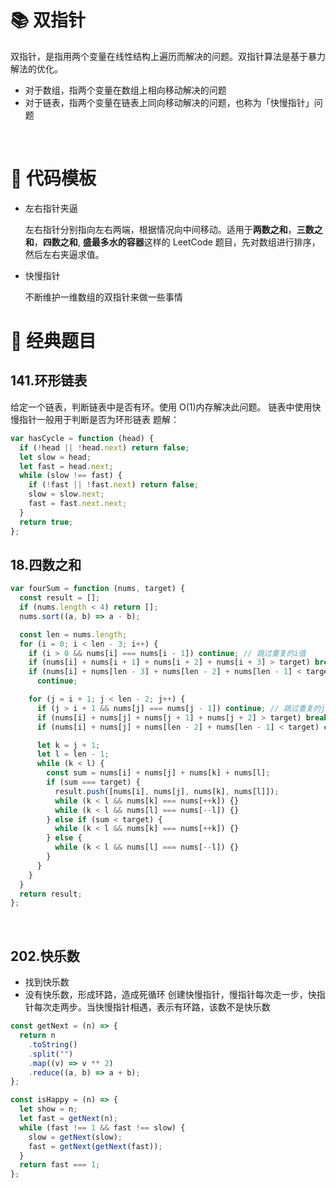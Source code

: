 # 📚 双指针

双指针，是指用两个变量在线性结构上遍历而解决的问题。双指针算法是基于暴力解法的优化。

- 对于数组，指两个变量在数组上相向移动解决的问题
- 对于链表，指两个变量在链表上同向移动解决的问题，也称为「快慢指针」问题

<br/>

# 🤔 代码模板

- 左右指针夹逼

  左右指针分别指向左右两端，根据情况向中间移动。适用于**两数之和**，**三数之和**，**四数之和**, **盛最多水的容器**这样的 LeetCode 题目，先对数组进行排序，然后左右夹逼求值。

- 快慢指针

  不断维护一维数组的双指针来做一些事情
  <br/>

# 🏫 经典题目

## 141.环形链表

给定一个链表，判断链表中是否有环。使用 O(1)内存解决此问题。
链表中使用快慢指针一般用于判断是否为环形链表
题解：

```js
var hasCycle = function (head) {
  if (!head || !head.next) return false;
  let slow = head;
  let fast = head.next;
  while (slow !== fast) {
    if (!fast || !fast.next) return false;
    slow = slow.next;
    fast = fast.next.next;
  }
  return true;
};
```

## 18.四数之和

```js
var fourSum = function (nums, target) {
  const result = [];
  if (nums.length < 4) return [];
  nums.sort((a, b) => a - b);

  const len = nums.length;
  for (i = 0; i < len - 3; i++) {
    if (i > 0 && nums[i] === nums[i - 1]) continue; // 跳过重复的i值
    if (nums[i] + nums[i + 1] + nums[i + 2] + nums[i + 3] > target) break;
    if (nums[i] + nums[len - 3] + nums[len - 2] + nums[len - 1] < target)
      continue;

    for (j = i + 1; j < len - 2; j++) {
      if (j > i + 1 && nums[j] === nums[j - 1]) continue; // 跳过重复的j值
      if (nums[i] + nums[j] + nums[j + 1] + nums[j + 2] > target) break;
      if (nums[i] + nums[j] + nums[len - 2] + nums[len - 1] < target) continue;

      let k = j + 1;
      let l = len - 1;
      while (k < l) {
        const sum = nums[i] + nums[j] + nums[k] + nums[l];
        if (sum === target) {
          result.push([nums[i], nums[j], nums[k], nums[l]]);
          while (k < l && nums[k] === nums[++k]) {}
          while (k < l && nums[l] === nums[--l]) {}
        } else if (sum < target) {
          while (k < l && nums[k] === nums[++k]) {}
        } else {
          while (k < l && nums[l] === nums[--l]) {}
        }
      }
    }
  }
  return result;
};
```

<br/>

## 202.快乐数

- 找到快乐数
- 没有快乐数，形成环路，造成死循环
  创建快慢指针，慢指针每次走一步，快指针每次走两步。当快慢指针相遇，表示有环路，该数不是快乐数

```js
const getNext = (n) => {
  return n
    .toString()
    .split("")
    .map((v) => v ** 2)
    .reduce((a, b) => a + b);
};

const isHappy = (n) => {
  let show = n;
  let fast = getNext(n);
  while (fast !== 1 && fast !== slow) {
    slow = getNext(slow);
    fast = getNext(getNext(fast));
  }
  return fast === 1;
};
```
